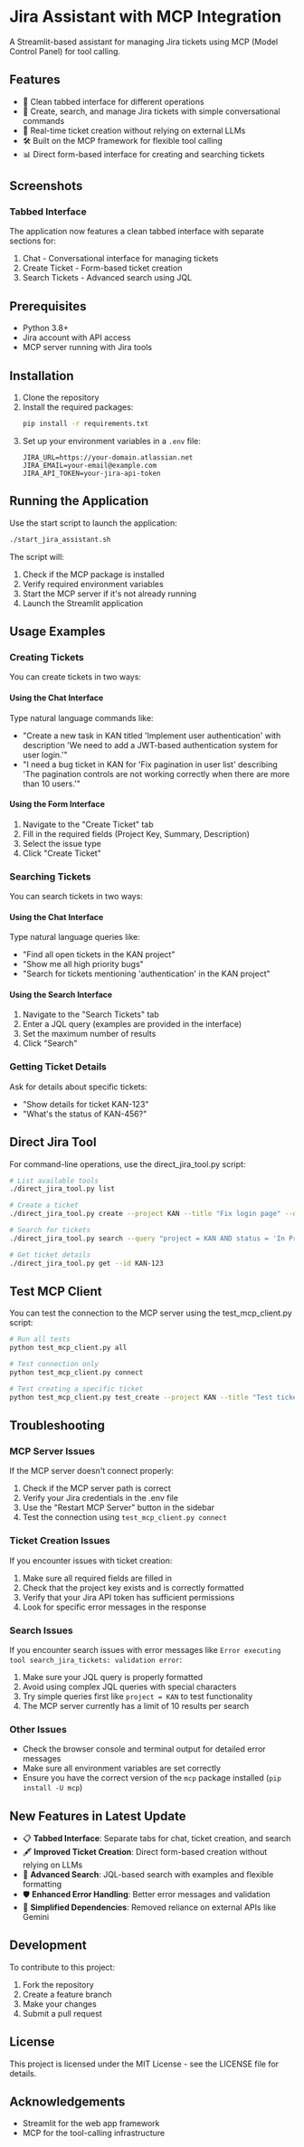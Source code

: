 # Jira Assistant with MCP Integration

A Streamlit-based assistant for managing Jira tickets using MCP (Model Control Panel) for tool calling.

## Features

- 🤖 Clean tabbed interface for different operations
- 🎯 Create, search, and manage Jira tickets with simple conversational commands
- 🔄 Real-time ticket creation without relying on external LLMs
- 🛠️ Built on the MCP framework for flexible tool calling
- 📊 Direct form-based interface for creating and searching tickets

## Screenshots

### Tabbed Interface
The application now features a clean tabbed interface with separate sections for:
1. Chat - Conversational interface for managing tickets
2. Create Ticket - Form-based ticket creation
3. Search Tickets - Advanced search using JQL

## Prerequisites

- Python 3.8+
- Jira account with API access
- MCP server running with Jira tools

## Installation

1. Clone the repository
2. Install the required packages:
   ```bash
   pip install -r requirements.txt
   ```
3. Set up your environment variables in a `.env` file:
   ```
   JIRA_URL=https://your-domain.atlassian.net
   JIRA_EMAIL=your-email@example.com
   JIRA_API_TOKEN=your-jira-api-token
   ```

## Running the Application

Use the start script to launch the application:

```bash
./start_jira_assistant.sh
```

The script will:
1. Check if the MCP package is installed
2. Verify required environment variables
3. Start the MCP server if it's not already running
4. Launch the Streamlit application

## Usage Examples

### Creating Tickets

You can create tickets in two ways:

#### Using the Chat Interface
Type natural language commands like:
- "Create a new task in KAN titled 'Implement user authentication' with description 'We need to add a JWT-based authentication system for user login.'"
- "I need a bug ticket in KAN for 'Fix pagination in user list' describing 'The pagination controls are not working correctly when there are more than 10 users.'"

#### Using the Form Interface
1. Navigate to the "Create Ticket" tab
2. Fill in the required fields (Project Key, Summary, Description)
3. Select the issue type
4. Click "Create Ticket"

### Searching Tickets

You can search tickets in two ways:

#### Using the Chat Interface
Type natural language queries like:
- "Find all open tickets in the KAN project"
- "Show me all high priority bugs"
- "Search for tickets mentioning 'authentication' in the KAN project"

#### Using the Search Interface
1. Navigate to the "Search Tickets" tab
2. Enter a JQL query (examples are provided in the interface)
3. Set the maximum number of results
4. Click "Search"

### Getting Ticket Details

Ask for details about specific tickets:
- "Show details for ticket KAN-123"
- "What's the status of KAN-456?"

## Direct Jira Tool

For command-line operations, use the direct_jira_tool.py script:

```bash
# List available tools
./direct_jira_tool.py list

# Create a ticket
./direct_jira_tool.py create --project KAN --title "Fix login page" --description "The login page has a UI bug in Safari"

# Search for tickets
./direct_jira_tool.py search --query "project = KAN AND status = 'In Progress'"

# Get ticket details
./direct_jira_tool.py get --id KAN-123
```

## Test MCP Client

You can test the connection to the MCP server using the test_mcp_client.py script:

```bash
# Run all tests
python test_mcp_client.py all

# Test connection only
python test_mcp_client.py connect

# Test creating a specific ticket
python test_mcp_client.py test_create --project KAN --title "Test ticket" --description "This is a test"
```

## Troubleshooting

### MCP Server Issues

If the MCP server doesn't connect properly:
1. Check if the MCP server path is correct
2. Verify your Jira credentials in the .env file
3. Use the "Restart MCP Server" button in the sidebar
4. Test the connection using `test_mcp_client.py connect`

### Ticket Creation Issues

If you encounter issues with ticket creation:
1. Make sure all required fields are filled in
2. Check that the project key exists and is correctly formatted
3. Verify that your Jira API token has sufficient permissions
4. Look for specific error messages in the response

### Search Issues

If you encounter search issues with error messages like `Error executing tool search_jira_tickets: validation error`:
1. Make sure your JQL query is properly formatted
2. Avoid using complex JQL queries with special characters
3. Try simple queries first like `project = KAN` to test functionality
4. The MCP server currently has a limit of 10 results per search

### Other Issues

- Check the browser console and terminal output for detailed error messages
- Make sure all environment variables are set correctly
- Ensure you have the correct version of the `mcp` package installed (`pip install -U mcp`)

## New Features in Latest Update

- 📋 **Tabbed Interface**: Separate tabs for chat, ticket creation, and search
- 🖋️ **Improved Ticket Creation**: Direct form-based creation without relying on LLMs
- 🔎 **Advanced Search**: JQL-based search with examples and flexible formatting
- 🛡️ **Enhanced Error Handling**: Better error messages and validation
- 🧩 **Simplified Dependencies**: Removed reliance on external APIs like Gemini

## Development

To contribute to this project:

1. Fork the repository
2. Create a feature branch
3. Make your changes
4. Submit a pull request

## License

This project is licensed under the MIT License - see the LICENSE file for details.

## Acknowledgements

- Streamlit for the web app framework
- MCP for the tool-calling infrastructure 